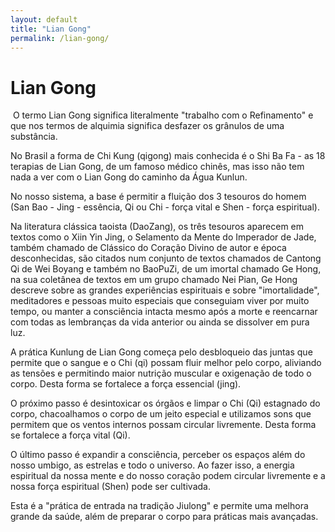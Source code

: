 ```yaml
---
layout: default
title: "Lian Gong"
permalink: /lian-gong/
---
```


# Lian Gong
​
O termo Lian Gong significa literalmente "trabalho com o Refinamento" e que nos termos de alquimia significa desfazer os grânulos de uma substância.  

No Brasil a forma de Chi Kung (qigong) mais conhecida é o Shi Ba Fa - as 18 terapias de Lian Gong, de um famoso médico chinês, mas isso não tem nada a ver com o Lian Gong do caminho da Água Kunlun.  

No nosso sistema, a base é permitir a fluição dos 3 tesouros do homem (San Bao - Jing - essência, Qi ou Chi - força vital e Shen - força espiritual).  

Na literatura clássica taoista (DaoZang), os três tesouros aparecem em textos como o Xiin Yin Jing, o Selamento da Mente do Imperador de Jade, também chamado de Clássico do Coração Divino de autor e época desconhecidas,  são citados num conjunto de textos chamados de Cantong Qi de Wei Boyang e também no BaoPuZi, de um imortal chamado Ge Hong, na sua coletânea de textos em um grupo chamado Nei Pian, Ge Hong descreve sobre as grandes experiências espirituais e sobre "imortalidade", meditadores e pessoas muito especiais que conseguiam viver por muito tempo, ou manter a consciência intacta mesmo após a morte e reencarnar com todas as lembranças da vida anterior ou ainda se dissolver em pura luz.  

A prática Kunlung de Lian Gong começa pelo desbloqueio das juntas que permite que o sangue e o Chi (qi) possam fluir melhor pelo corpo, aliviando as tensões e permitindo maior nutrição muscular e oxigenação de todo o corpo. Desta forma se fortalece a força essencial (jing).  

O próximo passo é desintoxicar os órgãos e limpar o Chi (Qi) estagnado do corpo, chacoalhamos o corpo de um jeito especial e utilizamos sons que permitem que os ventos internos possam circular livremente. Desta forma se fortalece a força vital (Qi).  

O último passo é expandir a consciência, perceber os espaços além do nosso umbigo, as estrelas e todo o universo. Ao fazer isso, a energia espiritual da nossa mente e do nosso coração podem circular livremente e a nossa força espiritual (Shen) pode ser cultivada.  

Esta é a "prática de entrada na tradição Jiulong" e permite uma melhora grande da saúde, além de preparar o corpo para práticas mais avançadas.